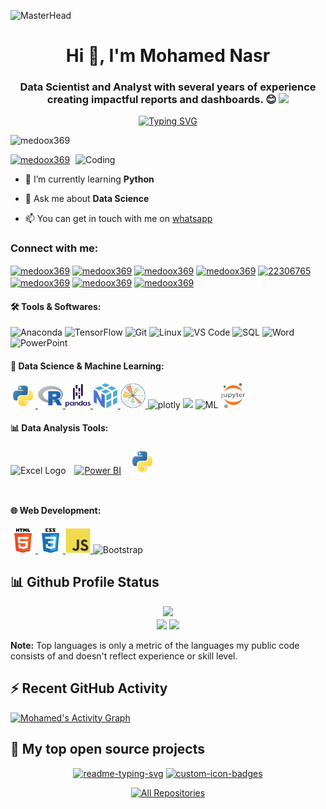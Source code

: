 <!--
### Hi there 👋
**medoox369** is a ✨ _special_ ✨ repository because its `README.md` (this file) appears on your GitHub profile.

Here are some ideas to get you started:

- 🔭 I’m currently working on ...
- 🌱 I’m currently learning ...
- 👯 I’m looking to collaborate on ...
- 🤔 I’m looking for help with ...
- 💬 Ask me about ...
- 📫 How to reach me: ...
- 😄 Pronouns: ...
- ⚡ Fun fact: ...
-->
<!-- https://rahuldkjain.github.io/gh-profile-readme-generator/ 
https://github.com/Candida18/Candida18
-->

![MasterHead](https://i.imgur.com/bdOn3Bc.gif)



<!--![MasterHead](aa1.gif)-->

<!-- <a href="https://samujjwaal.tech/"><img src="https://github.com/samujjwaal/samujjwaal/raw/master/etc/coffee.png" align="right" height="90" /></a> -->

<h1 align="center">Hi 👋, I'm Mohamed Nasr
</h1>


<h3 align="center">Data Scientist and Analyst with several years of experience creating impactful reports and dashboards. 😊 <img src="https://i.giphy.com/26BRIYJNRAreymGwE.gif" width="30"></h3>

<p align="center"><a href="https://github.com/medoox369"><img src="https://readme-typing-svg.herokuapp.com?font=georgia&pause=1000&color=6272A4&center=true&vCenter=true&height=19&lines=Data+Analyst;Data+Scientist;ML+%7C+DL+Developer;Always+learning+new+things" alt="Typing SVG" /></a></p>


<!--<p align="right">
  <a href="https://github.com/ahmedna126"> <img alt="views" title="GitHub profile views" src="https://komarev.com/ghpvc/?username=ahmedna126&label=views&color=282a36&style=for-the-badge&cntSuffix=%20Views"/></a> 
<a href="https://github.com/ahmedna126?tab=repositories&sort=stargazers"> <img alt="total stars" title="Total stars on GitHub" src="https://custom-icon-badges.herokuapp.com/badge/dynamic/json?logo=star&host=formatted-dynamic-badges.herokuapp.com&formatter=metric&style=for-the-badge&color=55960c&labelColor=%23488207&label=stars&query=%24.stars&url=https%3A%2F%2Fapi.github-star-counter.workers.dev%2Fuser%2Fahmedna126"/></a>
<a href="https://github.com/ahmedna126?tab=followers"><img alt="followers" title="Follow me on Github" src="https://custom-icon-badges.herokuapp.com/github/followers/ahmedna126?color=236ad3&labelColor=1155ba&style=for-the-badge&logo=person-add&label=Follow&logoColor=white"/></a>
</p>-->

<p align="left"> <img height="22" src="https://komarev.com/ghpvc/?username=medoox369&label=Profile%20views&color=0e75b6&style=flat" alt="medoox369" /> </p>

<!-- <img align="right" alt="Coding" width="400" src="https://cdn.dribbble.com/users/1162077/screenshots/3848914/programmer.gif">
<img align="right" alt="Coding" width="400" src="https://raw.githubusercontent.com/Gapur/Gapur/main/assets/coding.gif"> -->

<img align="right" alt="Coding" width="400" src="https://raw.githubusercontent.com/dev-ameyjoshi/dev-ameyjoshi/99b2a4cbe8707c56e81ab556111bc457fd15068b/coding.gif">

<p align="left"> <a href="https://www.linkedin.com/in/medoox369/" target="blank"><img src="https://img.shields.io/twitter/follow/medoox369?logo=Linkedin&logoColor=322F2F&logoSize=auto" alt="medoox369" /></a> </p>

<!--<img align="right" alt="Coding" width="400" src="aa2.gif">-->

<!-- <p align="left"> <a href="https://github.com/ryo-ma/github-profile-trophy"><img src="https://github-profile-trophy.vercel.app/?username=medoox369" alt="medoox369" /></a> </p> -->



- 🌱 I’m currently learning **Python**

- 💬 Ask me about **Data Science**

- 📫 You can get in touch with me on [whatsapp](https://wa.me/201276977748?text=Hi%20Mohamed%2C%20I'm%20your%20friend%20from%20GitHub.)

<!-- - 📫 How to reach me **example@gmail.com**-->
<h3 align="left">Connect with me:</h3>
<p align="left">
<a href="https://linkedin.com/in/medoox369" target="blank"><img title="Linkedin" align="center" src="https://raw.githubusercontent.com/rahuldkjain/github-profile-readme-generator/master/src/images/icons/Social/linked-in-alt.svg" alt="medoox369" height="30" width="40" /></a>
<a href="https://facebook.com/medoox369" target="blank"><img title="Facebook" align="center" src="https://raw.githubusercontent.com/rahuldkjain/github-profile-readme-generator/master/src/images/icons/Social/facebook.svg" alt="medoox369" height="30" width="40" /></a>
<a href="https://twitter.com/medoox369" target="blank"><img title="Twitter" align="center" src="https://raw.githubusercontent.com/rahuldkjain/github-profile-readme-generator/master/src/images/icons/Social/twitter.svg" alt="medoox369" height="30" width="40" /></a>
<a href="https://www.leetcode.com/medoox369" target="blank"><img title="Leetcode" align="center" src="https://raw.githubusercontent.com/rahuldkjain/github-profile-readme-generator/master/src/images/icons/Social/leet-code.svg" alt="medoox369" height="30" width="40" /></a>
<a href="https://stackoverflow.com/users/22306765" target="blank"><img title="Stackoverflow" align="center" src="https://raw.githubusercontent.com/rahuldkjain/github-profile-readme-generator/master/src/images/icons/Social/stack-overflow.svg" alt="22306765" height="30" width="40" /></a>
<a href="https://allmylinks.com/medoox369" target="blank"><img title="Allmylinks" align="center" src="https://www.svgrepo.com/show/331286/allmylinks.svg" alt="medoox369" height="30" width="40" /></a>
<a href="https://www.hackerrank.com/medoox369" target="blank"><img title="HackerRank" align="center" src="https://raw.githubusercontent.com/rahuldkjain/github-profile-readme-generator/master/src/images/icons/Social/hackerrank.svg" alt="medoox369" height="30" width="40" /></a>
<a href="https://dev.to/medoox369" target="blank"><img title="Dev.io" align="center" src="https://raw.githubusercontent.com/rahuldkjain/github-profile-readme-generator/master/src/images/icons/Social/devto.svg" alt="medoox369" height="30" width="40" /></a>
</p>

<div>
<h4 align="left">🛠️ Tools & Softwares:</h4>
  <img src="https://i.imgur.com/AsdjIHK.png" height="45" title="Anaconda "/>
  <img src="https://i.imgur.com/O4aROoO.jpeg" height="45" title="TensorFlow "/>
  <img src="https://i.imgur.com/Zd88NRh.png" height="45" title="Git "/>
  <img src="https://i.imgur.com/nXtN9vl.png" height="45" title="Linux "/>
  <img src="https://i.imgur.com/cRADQLY.png" height="45" title="VS Code "/>
  <img src="https://i.imgur.com/pa9FUkG.png" height="45" title="SQL "/>
  <img src="https://i.imgur.com/4eCzzYa.png" height="70" title="Word "/>
  <img src="https://i.imgur.com/BOqHC1f.png" height="45" title="PowerPoint "/>
</div>
<h4 align="left">🔬 Data Science & Machine Learning:</h4>
<div align="left">
<a href="https://www.python.org" target="_blank"> 
    <img src="https://raw.githubusercontent.com/devicons/devicon/master/icons/python/python-original.svg" alt="Python" width="40" height="40"/>
  </a>
  </a> <a href="https://www.r-project.org" target="_blank" rel="noreferrer"> <img title="R" src="https://raw.githubusercontent.com/devicons/devicon/master/icons/r/r-original.svg" alt="R" width="40" height="40"/> </a> 
  <a href="https://pandas.pydata.org/" target="_blank"> 
    <img src="https://raw.githubusercontent.com/devicons/devicon/master/icons/pandas/pandas-original-wordmark.svg" alt="Pandas" width="40" height="40"/>
  </a>
  <a href="https://numpy.org/" target="_blank"> 
    <img src="https://raw.githubusercontent.com/devicons/devicon/master/icons/numpy/numpy-original.svg" alt="NumPy" width="40" height="40"/>
  </a>
   <a href="https://matplotlib.org/" target="_blank"> 
    <img src="https://raw.githubusercontent.com/devicons/devicon/master/icons/matplotlib/matplotlib-original.svg" alt="Matplotlib" width="40" height="40" title="matplotlib"/>
  </a>
  <img src="https://i.imgur.com/7ng4kBs.png" height="40" title="plotly"/>
  <img src="https://i.imgur.com/2YAlf6v.png" height="45" titlte="streamlit"/>
    <img src="https://i.imgur.com/Gipcqo5.png" height="45" title="ML"/>
    <a href="https://jupyter.org/" target="_blank">
    <img src="https://raw.githubusercontent.com/devicons/devicon/master/icons/jupyter/jupyter-original-wordmark.svg" alt="Jupyter" width="40" height="40"/>
  </a>
  </div>
</div>
<h4 align="left">📊 Data Analysis Tools:</h4>
<div align="left">
  <img src="https://www.svgrepo.com/show/373589/excel.svg" height="45" alt="Excel Logo" style="display: inline-block; margin-right: 10px;"/>
  
  <a href="https://powerbi.microsoft.com/" target="_blank" style="display: inline-block;">
    <img src="https://raw.githubusercontent.com/microsoft/PowerBI-Icons/refs/heads/main/PNG/Power-BI.png" alt="Power BI" width="40" height="40" title="Power BI" style="margin-right: 10px;"/>
  </a>
  <a href="https://www.python.org" target="_blank"> 
    <img src="https://raw.githubusercontent.com/devicons/devicon/master/icons/python/python-original.svg" alt="Python" width="40" height="40"/>
  </a>
  </div>
<h4 align="left">🌐 Web Development:</h4>
<p align="left">
  <a href="https://www.w3.org/html/" target="_blank">
    <img src="https://raw.githubusercontent.com/devicons/devicon/master/icons/html5/html5-original-wordmark.svg" alt="HTML5" width="40" height="40"/>
  </a>
  <a href="https://www.w3.org/Style/CSS/" target="_blank">
    <img src="https://raw.githubusercontent.com/devicons/devicon/master/icons/css3/css3-original-wordmark.svg" alt="CSS3" width="40" height="40"/>
  </a>
  <a href="https://developer.mozilla.org/en-US/docs/Web/JavaScript" target="_blank">
    <img src="https://raw.githubusercontent.com/devicons/devicon/master/icons/javascript/javascript-original.svg" alt="JavaScript" width="40" height="40"/>
  </a>
   <img src="https://i.imgur.com/O1KfoSb.png" height="45" title="Bootstrap "/>

</p>


<!--<h3 align="left">Support:</h3>
<p><a href="#"> <img align="left" src="https://cdn.buymeacoffee.com/buttons/v2/default-yellow.png" height="50" width="210" alt="https://www.buymeacoffee.com/fjj4jtwfm4R" /></a></p><br>
<br>
<div align="center">
    <img align="left" height="150em" src="https://github-readme-stats.vercel.app/api/top-langs/?username=ahmedna126&layout=compact&langs_count=7&theme=dracula"/>
     <img align="left" height="150em" src="https://github-readme-stats.vercel.app/api?username=ahmedna126&show_icons=true&theme=dracula&include_all_commits=true&count_private=true"/> 
    <img align="left" height="150em" src="https://github-readme-streak-stats.herokuapp.com/?user=ahmedna126&theme=dracula"/>
</div>-->


## 📊 Github Profile Status
<div align="center">
  <img height="160em" src="https://github-readme-stats.vercel.app/api/top-langs/?username=medoox369&layout=compact&langs_count=7&theme=dracula"/><br>
  <img align="center" height="160em" src="https://github-readme-stats.vercel.app/api?username=medoox369&show_icons=true&theme=dracula&include_all_commits=true&count_private=true"/>
  <img align="center" height="160em" src="https://github-readme-streak-stats.herokuapp.com/?user=medoox369&theme=dracula"/>
<br>
</div><br>
  <b>Note:</b> Top languages is only a metric of the languages my public code consists of and doesn't reflect experience or skill level.

<br>

## ⚡ Recent GitHub Activity
<a href="https://github.com/medoox369"><img alt="Mohamed's Activity Graph" src="https://github-readme-activity-graph.vercel.app/graph?username=medoox369&custom_title=Mohamed%20Nasr's%20Contribution%20Graph&theme=dracula" /></a><br>


## 📘 My top open source projects
<p align="center">
    <a href="https://github.com/medoox369/GYM"><img width="37%" src="https://denvercoder1-github-readme-stats.vercel.app/api/pin/?username=medoox369&repo=GYM&hide_border=true&bg_color=1F222E&title_color=F85D7F&icon_color=F8D866&theme=dracula&show_icons=false" alt="readme-typing-svg"></a>
  <a href="https://github.com/medoox369/course"><img width="37%" src="https://denvercoder1-github-readme-stats.vercel.app/api/pin?username=medoox369&repo=course&theme=dracula&bg_color=1F222E&title_color=F85D7F&icon_color=F8D866&hide_border=true&show_icons=false" alt="custom-icon-badges"></a>
</p>

<p align="center">
  <a href="https://github.com/medoox369?tab=repositories&sort=stargazers"><img alt="All Repositories" title="All Repositories" src="https://custom-icon-badges.herokuapp.com/badge/-All%20Repos-6272a4?style=for-the-badge&logoColor=white&logo=repo"/></a>
</p>
